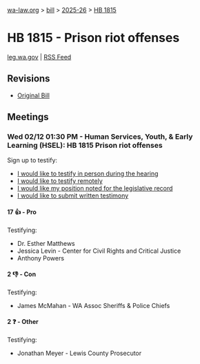 [wa-law.org](/) > [bill](/bill/) > [2025-26](/bill/2025-26/) > [HB 1815](/bill/2025-26/hb/1815/)

# HB 1815 - Prison riot offenses
[leg.wa.gov](https://app.leg.wa.gov/billsummary?BillNumber=1815&Year=2025&Initiative=false) | [RSS Feed](./rss.xml)

## Revisions
* [Original Bill](1/)

## Meetings
### Wed 02/12 01:30 PM - Human Services, Youth, & Early Learning (HSEL): HB 1815 Prison riot offenses
Sign up to testify:
* [I would like to testify in person during the hearing](https://app.leg.wa.gov/csi/Testifier/Add?chamber=House&mId=32763&aId=163807&caId=25806&tId=1)
* [I would like to testify remotely](https://app.leg.wa.gov/csi/Testifier/Add?chamber=House&mId=32763&aId=163807&caId=25806&tId=2)
* [I would like my position noted for the legislative record](https://app.leg.wa.gov/csi/Testifier/Add?chamber=House&mId=32763&aId=163807&caId=25806&tId=3)
* [I would like to submit written testimony](https://app.leg.wa.gov/csi/Testifier/Add?chamber=House&mId=32763&aId=163807&caId=25806&tId=4)

#### 17 👍 - Pro
Testifying:
* Dr. Esther Matthews
* Jessica Levin - Center for Civil Rights and Critical Justice
* Anthony Powers

#### 2 👎 - Con
Testifying:
* James McMahan - WA Assoc Sheriffs & Police Chiefs

#### 2 ❓ - Other
Testifying:
* Jonathan Meyer - Lewis County Prosecutor

